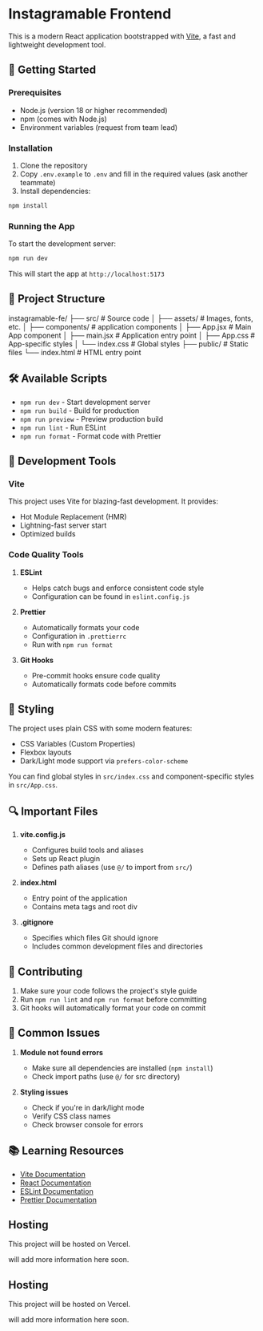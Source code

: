 # Instagramable Frontend

This is a modern React application bootstrapped with [Vite](https://vite.dev/), a fast and lightweight development tool.

## 🚀 Getting Started

### Prerequisites

- Node.js (version 18 or higher recommended)
- npm (comes with Node.js)
- Environment variables (request from team lead)

### Installation

1. Clone the repository
2. Copy `.env.example` to `.env` and fill in the required values (ask another teammate)
3. Install dependencies:

```bash
npm install
```

### Running the App

To start the development server:

```bash
npm run dev
```

This will start the app at `http://localhost:5173`

## 📁 Project Structure

instagramable-fe/
├── src/ # Source code
│ ├── assets/ # Images, fonts, etc.
│ ├── components/ # application components
│ ├── App.jsx # Main App component
│ ├── main.jsx # Application entry point
│ ├── App.css # App-specific styles
│ └── index.css # Global styles
├── public/ # Static files
└── index.html # HTML entry point

## 🛠 Available Scripts

- `npm run dev` - Start development server
- `npm run build` - Build for production
- `npm run preview` - Preview production build
- `npm run lint` - Run ESLint
- `npm run format` - Format code with Prettier

## 🔧 Development Tools

### Vite

This project uses Vite for blazing-fast development. It provides:

- Hot Module Replacement (HMR)
- Lightning-fast server start
- Optimized builds

### Code Quality Tools

1. **ESLint**

   - Helps catch bugs and enforce consistent code style
   - Configuration can be found in `eslint.config.js`

2. **Prettier**

   - Automatically formats your code
   - Configuration in `.prettierrc`
   - Run with `npm run format`

3. **Git Hooks**
   - Pre-commit hooks ensure code quality
   - Automatically formats code before commits

## 💅 Styling

The project uses plain CSS with some modern features:

- CSS Variables (Custom Properties)
- Flexbox layouts
- Dark/Light mode support via `prefers-color-scheme`

You can find global styles in `src/index.css` and component-specific styles in `src/App.css`.

## 🔍 Important Files

1. **vite.config.js**

   - Configures build tools and aliases
   - Sets up React plugin
   - Defines path aliases (use `@/` to import from `src/`)

2. **index.html**

   - Entry point of the application
   - Contains meta tags and root div

3. **.gitignore**
   - Specifies which files Git should ignore
   - Includes common development files and directories

## 🤝 Contributing

1. Make sure your code follows the project's style guide
2. Run `npm run lint` and `npm run format` before committing
3. Git hooks will automatically format your code on commit

## 🐛 Common Issues

1. **Module not found errors**

   - Make sure all dependencies are installed (`npm install`)
   - Check import paths (use `@/` for src directory)

2. **Styling issues**
   - Check if you're in dark/light mode
   - Verify CSS class names
   - Check browser console for errors

## 📚 Learning Resources

- [Vite Documentation](https://vitejs.dev/)
- [React Documentation](https://react.dev/)
- [ESLint Documentation](https://eslint.org/)
- [Prettier Documentation](https://prettier.io/)

## Hosting

This project will be hosted on Vercel.

will add more information here soon.

## Hosting

This project will be hosted on Vercel.

will add more information here soon.
